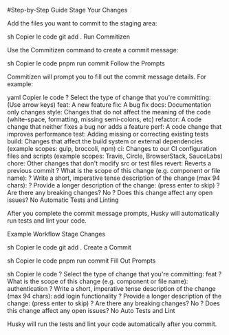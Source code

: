#Step-by-Step Guide
Stage Your Changes

Add the files you want to commit to the staging area:

sh
Copier le code
git add .
Run Commitizen

Use the Commitizen command to create a commit message:

sh
Copier le code
pnpm run commit
Follow the Prompts

Commitizen will prompt you to fill out the commit message details. For example:

yaml
Copier le code
? Select the type of change that you're committing: (Use arrow keys)
feat: A new feature
fix: A bug fix
docs: Documentation only changes
style: Changes that do not affect the meaning of the code (white-space, formatting, missing semi-colons, etc)
refactor: A code change that neither fixes a bug nor adds a feature
perf: A code change that improves performance
test: Adding missing or correcting existing tests
build: Changes that affect the build system or external dependencies (example scopes: gulp, broccoli, npm)
ci: Changes to our CI configuration files and scripts (example scopes: Travis, Circle, BrowserStack, SauceLabs)
chore: Other changes that don't modify src or test files
revert: Reverts a previous commit
? What is the scope of this change (e.g. component or file name):
? Write a short, imperative tense description of the change (max 94 chars):
? Provide a longer description of the change: (press enter to skip)
? Are there any breaking changes? No
? Does this change affect any open issues? No
Automatic Tests and Linting

After you complete the commit message prompts, Husky will automatically run tests and lint your code.

Example Workflow
Stage Changes

sh
Copier le code
git add .
Create a Commit

sh
Copier le code
pnpm run commit
Fill Out Prompts

sh
Copier le code
? Select the type of change that you're committing: feat
? What is the scope of this change (e.g. component or file name): authentication
? Write a short, imperative tense description of the change (max 94 chars): add login functionality
? Provide a longer description of the change: (press enter to skip)
? Are there any breaking changes? No
? Does this change affect any open issues? No
Auto Tests and Lint

Husky will run the tests and lint your code automatically after you commit.
